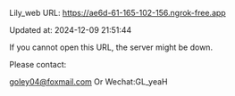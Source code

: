Lily_web URL: https://ae6d-61-165-102-156.ngrok-free.app

Updated at: 2024-12-09 21:51:44

If you cannot open this URL, the server might be down.

Please contact: 

goley04@foxmail.com Or Wechat:GL_yeaH